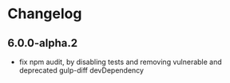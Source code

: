# Changelog
## 6.0.0-alpha.2
- fix npm audit, by disabling tests and removing vulnerable and deprecated gulp-diff devDependency
